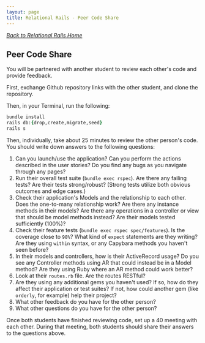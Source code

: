 ```yaml
---
layout: page
title: Relational Rails - Peer Code Share
---
```


_[Back to Relational Rails Home](./relational_rails)_

## Peer Code Share

You will be partnered with another student to review each other's code and provide feedback.

First, exchange Github repository links with the other student, and clone the repository.

Then, in your Terminal, run the following: 
```ruby
bundle install
rails db:{drop,create,migrate,seed}
rails s
```

Then, individually, take about 25 minutes to review the other person's code. You should write down answers to the following questions:

1. Can you launch/use the application? Can you perform the actions described in the user stories? Do you find any bugs as you navigate through any pages? 
1. Run their overall test suite (`bundle exec rspec`). Are there any failing tests? Are their tests strong/robust? (Strong tests utilize both obvious outcomes and edge cases.)
1. Check their application's Models and the relationship to each other. Does the one-to-many relationship work? Are there any instance methods in their models? Are there any operations in a controller or view that should be model methods instead? Are their models tested sufficiently (100%)? 
1. Check their feature tests (`bundle exec rspec spec/features`). Is the coverage close to `98%`? What kind of `expect` statements are they writing? Are they using `within` syntax, or any Capybara methods you haven't seen before? 
1. In their models and controllers, how is their ActiveRecord usage? Do you see any Controller methods using AR that could instead be in a Model method? Are they using Ruby where an AR method could work better?
1. Look at their `routes.rb` file. Are the routes RESTful? 
1. Are they using any additional gems you haven't used? If so, how do they affect their application or test suites? If not, how could another gem (like `orderly`, for example) help their project?
1. What other feedback do you have for the other person?
1. What other questions do you have for the other person?

Once both students have finished reviewing code, set up a 40 meeting with each other. During that meeting, both students should share their answers to the questions above.
